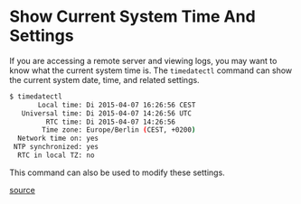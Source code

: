 # Show Current System Time And Settings

If you are accessing a remote server and viewing logs, you may want to know
what the current system time is. The `timedatectl` command can show the
current system date, time, and related settings.

```bash
$ timedatectl
       Local time: Di 2015-04-07 16:26:56 CEST
   Universal time: Di 2015-04-07 14:26:56 UTC
         RTC time: Di 2015-04-07 14:26:56
        Time zone: Europe/Berlin (CEST, +0200)
  Network time on: yes
 NTP synchronized: yes
  RTC in local TZ: no
```

This command can also be used to modify these settings.

[source](http://man7.org/linux/man-pages/man1/timedatectl.1.html)
